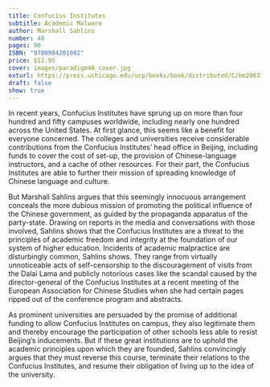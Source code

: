 ```yaml
---
title: Confucius Institutes
subtitle: Academic Malware
author: Marshall Sahlins
number: 48
pages: 90
ISBN: "9780984201082"
price: $12.95
cover: images/paradigm48_cover.jpg
exturl: https://press.uchicago.edu/ucp/books/book/distributed/C/bo20637267.html
draft: false
show: true
---
```

In recent years, Confucius Institutes have sprung up on more than four hundred and fifty campuses worldwide, including nearly one hundred across the United States. At first glance, this seems like a benefit for everyone concerned. The colleges and universities receive considerable contributions from the Confucius Institutes’ head office in Beijing, including funds to cover the cost of set-up, the provision of Chinese-language instructors, and a cache of other resources. For their part, the Confucius Institutes are able to further their mission of spreading knowledge of Chinese language and culture.

But Marshall Sahlins argues that this seemingly innocuous arrangement conceals the more dubious mission of promoting the political influence of the Chinese government, as guided by the propaganda apparatus of the party-state. Drawing on reports in the media and conversations with those involved, Sahlins shows that the Confucius Institutes are a threat to the principles of academic freedom and integrity at the foundation of our system of higher education. Incidents of academic malpractice are disturbingly common, Sahlins shows. They range from virtually unnoticeable acts of self-censorship to the discouragement of visits from the Dalai Lama and publicly notorious cases like the scandal caused by the director-general of the Confucius Institutes at a recent meeting of the European Association for Chinese Studies when she had certain pages ripped out of the conference program and abstracts.

As prominent universities are persuaded by the promise of additional funding to allow Confucius Institutes on campus, they also legitimate them and thereby encourage the participation of other schools less able to resist Beijing’s inducements. But if these great institutions are to uphold the academic principles upon which they are founded, Sahlins convincingly argues that they must reverse this course, terminate their relations to the Confucius Institutes, and resume their obligation of living up to the idea of the university.